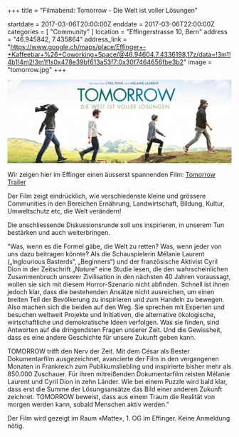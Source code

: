 +++
title = "Filmabend: Tomorrow - Die Welt ist voller Lösungen"

startdate = 2017-03-06T20:00:00Z
enddate = 2017-03-06T22:00:00Z
categories = [ "Community" ]
location = "Effingerstrasse 10, Bern"
address = "46.945842, 7.435864"
address_link = "https://www.google.ch/maps/place/Effinger+-+Kaffeebar+%26+Coworking+Space/@46.94604,7.4336198,17z/data=!3m1!4b1!4m2!3m1!1s0x478e39bf613a53f7:0x30f7464656fbe3b2"
image = "tomorrow.jpg"
+++

![Tomorrow Film](tomorrow.jpg)

Wir zeigen hier im Effinger einen äusserst spannenden Film: [Tomorrow Trailer](https://www.youtube.com/watch?v=lJy_tAm9IJQ)

Der Film zeigt eindrücklich, wie verschiedenste kleine und grössere Communities in den Bereichen Ernährung, Landwirtschaft, Bildung, Kultur, Umweltschutz etc, die Welt verändern!

Die anschliessende Diskussionsrunde soll uns inspirieren, in unserem Tun bestärken und auch weiterbringen.

"Was, wenn es die Formel gäbe, die Welt zu retten? Was, wenn jeder von uns dazu beitragen könnte? Als die Schauspielerin Mélanie Laurent („Inglourious Basterds“, „Beginners“) und der französische Aktivist Cyril Dion in der Zeitschrift „Nature“ eine Studie lesen, die den wahrscheinlichen Zusammenbruch unserer Zivilisation in den nächsten 40 Jahren voraussagt, wollen sie sich mit diesem Horror-Szenario nicht abfinden. Schnell ist ihnen jedoch klar, dass die bestehenden Ansätze nicht ausreichen, um einen breiten Teil der Bevölkerung zu inspirieren und zum Handeln zu bewegen. Also machen sich die beiden auf den Weg. Sie sprechen mit Experten und besuchen weltweit Projekte und Initiativen, die alternative ökologische, wirtschaftliche und demokratische Ideen verfolgen. Was sie finden, sind Antworten auf die dringendsten Fragen unserer Zeit. Und die Gewissheit, dass es eine andere Geschichte für unsere Zukunft geben kann.

TOMORROW trifft den Nerv der Zeit. Mit dem César als Bester Dokumentarfilm ausgezeichnet, avancierte der Film in den vergangenen Monaten in Frankreich zum Publikumsliebling und inspirierte bisher mehr als 850.000 Zuschauer. Für ihren mitreißenden Dokumentarfilm reisten Mélanie Laurent und Cyril Dion in zehn Länder. Wie bei einem Puzzle wird bald klar, dass erst die Summe der Lösungsansätze das Bild einer anderen Zukunft zeichnet. TOMORROW beweist, dass aus einem Traum die Realität von morgen werden kann, sobald Menschen aktiv werden."

Der Film wird gezeigt im Raum «Matte», 1. OG im Effinger. Keine Anmeldung nötig.
